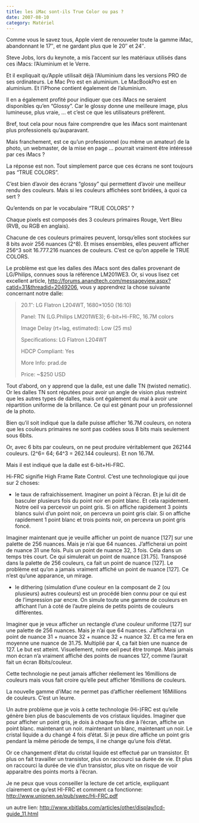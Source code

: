 ```yaml
---
title: les iMac sont-ils True Color ou pas ?
date: 2007-08-10
category: Matériel
---
```


Comme vous le savez tous, Apple vient de renouveler toute la gamme iMac, abandonnant le 17″, et ne gardant plus que le 20″ et 24″.

Steve Jobs, lors du keynote, a mis l’accent sur les matériaux utilisés dans ces iMacs: l’Aluminium et le Verre.

Et il expliquait qu’Apple utilisait déjà l’Aluminium dans les versions PRO de ses ordinateurs. Le Mac Pro est en aluminium. Le MacBookPro est en aluminium. Et l’iPhone contient également de l’aluminium.

Il en a également profité pour indiquer que ces iMacs ne seraient disponibles qu’en “Glossy”. Car le glossy donne une meilleure image, plus lumineuse, plus vraie, … et c’est ce que les utilisateurs préfèrent.

Bref, tout cela pour nous faire comprendre que les iMacs sont maintenant plus professionels qu’auparavant.

Mais franchement, est ce qu’un professionnel (ou même un amateur) de la photo, un webmaster, de la mise en page … pourrait vraiment être intéressé par ces iMacs ?

La réponse est non. Tout simplement parce que ces écrans ne sont toujours pas “TRUE COLORS”.

C’est bien d’avoir des écrans “glossy” qui permettent d’avoir une meilleur rendu des couleurs. Mais si les couleurs affichées sont bridées, à quoi ca sert ?

Qu’entends on par le vocabulaire “TRUE COLORS” ? 

Chaque pixels est composés des 3 couleurs primaires Rouge, Vert Bleu (RVB, ou RGB en anglais).

Chacune de ces couleurs primaires peuvent, lorsqu’elles sont stockées sur 8 bits avoir 256 nuances (2^8). Et mises ensembles, elles peuvent afficher 256^3 soit 16.777.216 nuances de couleurs. C’est ce qu’on appelle le TRUE COLORS.

Le problème est que les dalles des iMacs sont des dalles provenant de LG/Philips, connues sous la référence LM201WE3. Or, si vous lisez cet excellent article, http://forums.anandtech.com/messageview.aspx?catid=31&threadid=2049206, vous y apprendrez la chose suivante concernant notre dalle:

> 20.1″: LG Flatron L204WT, 1680×1050 (16:10)
> 
> Panel: TN (LG.Philips LM201WE3); 6-bit+Hi-FRC, 16.7M colors 
> 
> Image Delay (rt+lag, estimated): Low (25 ms) 
> 
> Specifications: LG Flatron L204WT 
> 
> HDCP Compliant: Yes 
> 
> More Info: prad.de 
> 
> Price: ~$250 USD


Tout d’abord, on y apprend que la dalle, est une dalle TN (twisted nematic). Or les dalles TN sont réputées pour avoir un angle de vision plus restreint que les autres types de dalles, mais ont également du mal à avoir une répartition uniforme de la brillance. Ce qui est génant pour un professionnel de la photo.

Bien qu’il soit indiqué que la dalle puisse afficher 16.7M couleurs, on notera que les couleurs primaires ne sont pas codées sous 8 bits mais seulement sous 6bits. 

Or, avec 6 bits par couleurs, on ne peut produire véritablement que 262144 couleurs. (2^6= 64; 64^3 = 262.144 couleurs). Et non 16.7M.

Mais il est indiqué que la dalle est 6-bit+Hi-FRC.

Hi-FRC signifie High Frame Rate Control. C’est une technologique qui joue sur 2 choses:

- le taux de rafraichissement. Imaginer un point à l’écran. Et je lui dit de basculer plusieurs fois du point noir en point blanc. Et cela rapidement. Notre oeil va percevoir un point gris. Si on affiche rapidement 3 points blancs suivi d’un point noir, on percevra un point gris clair. Si on affiche rapidement 1 point blanc et trois points noir, on percevra un point gris foncé.

Imaginer maintenant que je veuille afficher un point de nuance [127] sur une palette de 256 nuances. Mais je n’ai que 64 nuances. J’afficherai un point de nuance 31 une fois. Puis un point de nuance 32, 3 fois. Cela dans un temps très court. Ce qui simulerait un point de nuance [31.75]. Transposé dans la palette de 256 couleurs, ca fait un point de nuance [127]. Le problème est qu’on a jamais vraiment affiché un point de nuance [127]. Ce n’est qu’une apparance, un mirage.

- le dithering (simulation d’une couleur en la composant de 2 (ou plusieurs) autres couleurs) est un procédé bien connu pour ce qui est de l’impression par encre. On simule toute une gamme de couleurs en affichant l’un à coté de l’autre pleins de petits points de couleurs différentes. 

Imaginer que je veux afficher un rectangle d’une couleur uniforme [127] sur une palette de 256 nuances. Mais je n’ai que 64 nuances. J’afficherai un point de nuance 31 + nuance 32 + nuance 32 + nuance 32. Et ca me fera en moyenne une nuance de 31.75. Multiplié par 4, ca fait bien une nuance de 127. Le but est atteint. Visuellement, notre oeil peut être trompé. Mais jamais mon écran n’a vraiment affiché des points de nuances 127, comme l’aurait fait un écran 8bits/couleur.

Cette technologie ne peut jamais afficher réellement les 16millions de couleurs mais vous fait croire qu’elle peut afficher 16millions de couleurs.

La nouvelle gamme d’iMac ne permet pas d’afficher réellement 16Millions de couleurs. C’est un leurre.

Un autre problème que je vois à cette technologie (Hi-)FRC est qu’elle génère bien plus de basculements de vos cristaux liquides. Imaginer que pour afficher un point gris, je dois à chaque fois dire à l’écran, affiche un point blanc. maintenant un noir. maintenant un blanc, maintenant un noir. Le cristal liquide a du changé 4 fois d’état. Si je peux dire affiche un point gris pendant la même période de temps, il ne change qu’une fois d’état.

Or ce changement d’état du cristal liquide est effectué par un transistor. Et plus on fait travailler un transistor, plus on raccourci sa durée de vie. Et plus on raccourci la durée de vie d’un transistor, plus vite on risque de voir apparaitre des points morts à l’écran.

Je ne peux que vous conseiller la lecture de cet article, expliquant clairement ce qu’est HI-FRC et comment ca fonctionne: http://www.unionen.se/pub/swec/Hi-FRC.pdf

un autre lien: http://www.xbitlabs.com/articles/other/display/lcd-guide_11.html


